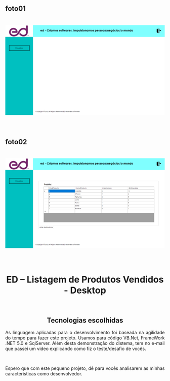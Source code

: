 <br>
<h2 align="Left">foto01</h2>
<h1 align="center">
    <img src="ED_TesteVB6\Resources\ED_TesteVB6_01.png">
</h1>
<br>
<h2 align="Left">foto02</h2>
<h1 align="center">
    <img src="ED_TesteVB6\Resources\ED_TesteVB6_02.png">
</h1>

<br>
<h1 align="center">ED – Listagem de Produtos Vendidos - Desktop </h1>
<br>
<h2 align="center">Tecnologias escolhidas</h2>
<p align="justify">As linguagem aplicadas para o desenvolvimento foi baseada na agilidade do tempo para fazer este projeto. Usamos para código
VB.Net, FrameWork .NET 5.0 e SqlServer. Além desta demonstração do distema, tem no e-mail que passei um video explicando como fiz o teste/desafio de vocês.</p>
<br>
<p align="justify">Espero que com este pequeno projeto, dê para vocês analisarem as minhas caracteristicas como desenvolvedor.</p>
